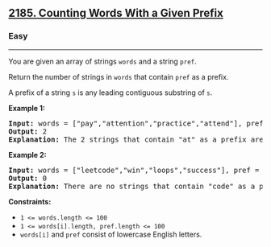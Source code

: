 <h2><a href="https://leetcode.com/problems/counting-words-with-a-given-prefix">2185. Counting Words With a Given Prefix</a></h2>
<h3>Easy</h3>
<hr>
<p>You are given an array of strings <code>words</code> and a string <code>pref</code>.</p>
<p>Return the number of strings in <code>words</code> that contain <code>pref</code> as a prefix.</p>
<p>A prefix of a string <code>s</code> is any leading contiguous substring of <code>s</code>.</p>

<p><strong>Example 1:</strong></p>
<pre>
<strong>Input:</strong> words = ["pay","attention","practice","attend"], pref = "at"
<strong>Output:</strong> 2
<strong>Explanation:</strong> The 2 strings that contain "at" as a prefix are: "attention" and "attend".
</pre>

<p><strong>Example 2:</strong></p>
<pre>
<strong>Input:</strong> words = ["leetcode","win","loops","success"], pref = "code"
<strong>Output:</strong> 0
<strong>Explanation:</strong> There are no strings that contain "code" as a prefix.
</pre>

<p><strong>Constraints:</strong></p>
<ul>
<li><code>1 &lt;= words.length &lt;= 100</code></li>
<li><code>1 &lt;= words[i].length, pref.length &lt;= 100</code></li>
<li><code>words[i]</code> and <code>pref</code> consist of lowercase English letters.</li>
</ul>
